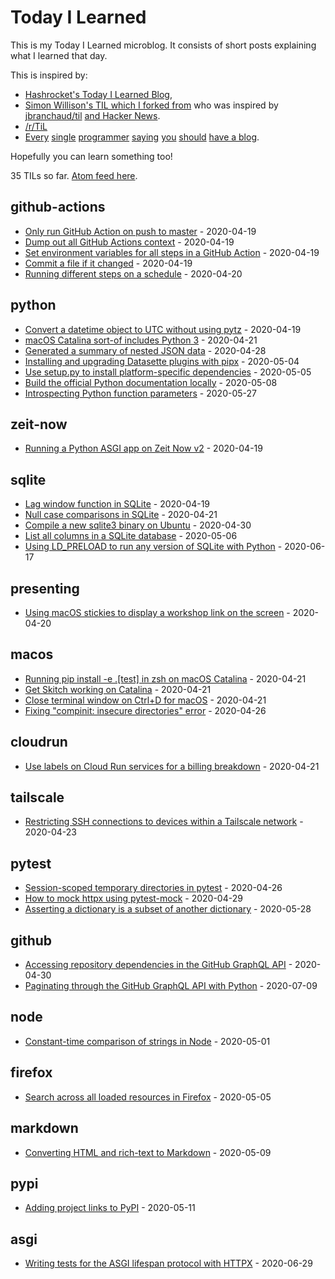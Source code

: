 # Today I Learned

This is my Today I Learned microblog. It consists of short posts explaining what I learned that day. 

This is inspired by: 
- [Hashrocket's Today I Learned Blog](https://til.hashrocket.com/), 
- [Simon Willison's TIL which I forked from](https://github.com/simonw/til) who was inspired by [jbranchaud/til](https://github.com/jbranchaud/til) [and Hacker News](https://news.ycombinator.com/item?id=22908044).
- [/r/TiL](https://www.reddit.com/r/todayilearned/) 
- [Every](https://hackernoon.com/what-you-need-to-write-about-programming-ce57cdc3b206) [single](https://tommcfarlin.com/programmers-should-blog/) [programmer](https://medium.com/planet-arkency/why-blog-as-a-software-developer-b9d5ef4b1250) [saying](http://www.thomashanning.com/10-reasons-you-should-blog-as-a-developer/) [you](https://dzone.com/articles/why-programmers-should-have) [should](https://simpleprogrammer.com/is-it-ok-for-new-programmers-to-blog-about-what-they-are-learning/) [have a blog](https://devblast.com/b/why-you-should-have-a-programming-blog). 

Hopefully you can learn something too!

<!-- count starts -->35<!-- count ends --> TILs so far. <a href="https://til.simonwillison.net/til/feed.atom">Atom feed here</a>.

<!-- index starts -->
## github-actions

* [Only run GitHub Action on push to master](https://github.com/simonw/til/blob/master/github-actions/only-master.md) - 2020-04-19
* [Dump out all GitHub Actions context](https://github.com/simonw/til/blob/master/github-actions/dump-context.md) - 2020-04-19
* [Set environment variables for all steps in a GitHub Action](https://github.com/simonw/til/blob/master/github-actions/set-environment-for-all-steps.md) - 2020-04-19
* [Commit a file if it changed](https://github.com/simonw/til/blob/master/github-actions/commit-if-file-changed.md) - 2020-04-19
* [Running different steps on a schedule](https://github.com/simonw/til/blob/master/github-actions/different-steps-on-a-schedule.md) - 2020-04-20

## python

* [Convert a datetime object to UTC without using pytz](https://github.com/simonw/til/blob/master/python/convert-to-utc-without-pytz.md) - 2020-04-19
* [macOS Catalina sort-of includes Python 3](https://github.com/simonw/til/blob/master/python/macos-catalina-sort-of-ships-with-python3.md) - 2020-04-21
* [Generated a summary of nested JSON data](https://github.com/simonw/til/blob/master/python/generate-nested-json-summary.md) - 2020-04-28
* [Installing and upgrading Datasette plugins with pipx](https://github.com/simonw/til/blob/master/python/installing-upgrading-plugins-with-pipx.md) - 2020-05-04
* [Use setup.py to install platform-specific dependencies](https://github.com/simonw/til/blob/master/python/platform-specific-dependencies.md) - 2020-05-05
* [Build the official Python documentation locally](https://github.com/simonw/til/blob/master/python/build-official-docs.md) - 2020-05-08
* [Introspecting Python function parameters](https://github.com/simonw/til/blob/master/python/introspect-function-parameters.md) - 2020-05-27

## zeit-now

* [Running a Python ASGI app on Zeit Now v2](https://github.com/simonw/til/blob/master/zeit-now/python-asgi-on-now-v2.md) - 2020-04-19

## sqlite

* [Lag window function in SQLite](https://github.com/simonw/til/blob/master/sqlite/lag-window-function.md) - 2020-04-19
* [Null case comparisons in SQLite](https://github.com/simonw/til/blob/master/sqlite/null-case.md) - 2020-04-21
* [Compile a new sqlite3 binary on Ubuntu](https://github.com/simonw/til/blob/master/sqlite/compile-sqlite3-ubuntu.md) - 2020-04-30
* [List all columns in a SQLite database](https://github.com/simonw/til/blob/master/sqlite/list-all-columns-in-a-database.md) - 2020-05-06
* [Using LD_PRELOAD to run any version of SQLite with Python](https://github.com/simonw/til/blob/master/sqlite/ld-preload.md) - 2020-06-17

## presenting

* [Using macOS stickies to display a workshop link on the screen](https://github.com/simonw/til/blob/master/presenting/stickies-for-workshop-links.md) - 2020-04-20

## macos

* [Running pip install -e .[test] in zsh on macOS Catalina](https://github.com/simonw/til/blob/master/macos/zsh-pip-install.md) - 2020-04-21
* [Get Skitch working on Catalina](https://github.com/simonw/til/blob/master/macos/skitch-catalina.md) - 2020-04-21
* [Close terminal window on Ctrl+D for macOS](https://github.com/simonw/til/blob/master/macos/close-terminal-on-ctrl-d.md) - 2020-04-21
* [Fixing "compinit: insecure directories" error](https://github.com/simonw/til/blob/master/macos/fixing-compinit-insecure-directories.md) - 2020-04-26

## cloudrun

* [Use labels on Cloud Run services for a billing breakdown](https://github.com/simonw/til/blob/master/cloudrun/use-labels-for-billing-breakdown.md) - 2020-04-21

## tailscale

* [Restricting SSH connections to devices within a Tailscale network](https://github.com/simonw/til/blob/master/tailscale/lock-down-sshd.md) - 2020-04-23

## pytest

* [Session-scoped temporary directories in pytest](https://github.com/simonw/til/blob/master/pytest/session-scoped-tmp.md) - 2020-04-26
* [How to mock httpx using pytest-mock](https://github.com/simonw/til/blob/master/pytest/mock-httpx.md) - 2020-04-29
* [Asserting a dictionary is a subset of another dictionary](https://github.com/simonw/til/blob/master/pytest/assert-dictionary-subset.md) - 2020-05-28

## github

* [Accessing repository dependencies in the GitHub GraphQL API](https://github.com/simonw/til/blob/master/github/dependencies-graphql-api.md) - 2020-04-30
* [Paginating through the GitHub GraphQL API with Python](https://github.com/simonw/til/blob/master/github/graphql-pagination-python.md) - 2020-07-09

## node

* [Constant-time comparison of strings in Node](https://github.com/simonw/til/blob/master/node/constant-time-compare-strings.md) - 2020-05-01

## firefox

* [Search across all loaded resources in Firefox](https://github.com/simonw/til/blob/master/firefox/search-across-all-resources.md) - 2020-05-05

## markdown

* [Converting HTML and rich-text to Markdown](https://github.com/simonw/til/blob/master/markdown/converting-to-markdown.md) - 2020-05-09

## pypi

* [Adding project links to PyPI](https://github.com/simonw/til/blob/master/pypi/project-links.md) - 2020-05-11

## asgi

* [Writing tests for the ASGI lifespan protocol with HTTPX](https://github.com/simonw/til/blob/master/asgi/lifespan-test-httpx.md) - 2020-06-29
<!-- index ends -->
